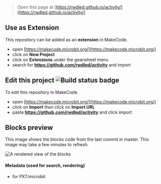 
> Open this page at [https://rwdled.github.io/activity/](https://rwdled.github.io/activity/)

## Use as Extension

This repository can be added as an **extension** in MakeCode.

* open [https://makecode.microbit.org/](https://makecode.microbit.org/)
* click on **New Project**
* click on **Extensions** under the gearwheel menu
* search for **https://github.com/rwdled/activity** and import

## Edit this project ![Build status badge](https://github.com/rwdled/activity/workflows/MakeCode/badge.svg)

To edit this repository in MakeCode.

* open [https://makecode.microbit.org/](https://makecode.microbit.org/)
* click on **Import** then click on **Import URL**
* paste **https://github.com/rwdled/activity** and click import

## Blocks preview

This image shows the blocks code from the last commit in master.
This image may take a few minutes to refresh.

![A rendered view of the blocks](https://github.com/rwdled/activity/raw/master/.github/makecode/blocks.png)

#### Metadata (used for search, rendering)

* for PXT/microbit
<script src="https://makecode.com/gh-pages-embed.js"></script><script>makeCodeRender("{{ site.makecode.home_url }}", "{{ site.github.owner_name }}/{{ site.github.repository_name }}");</script>
